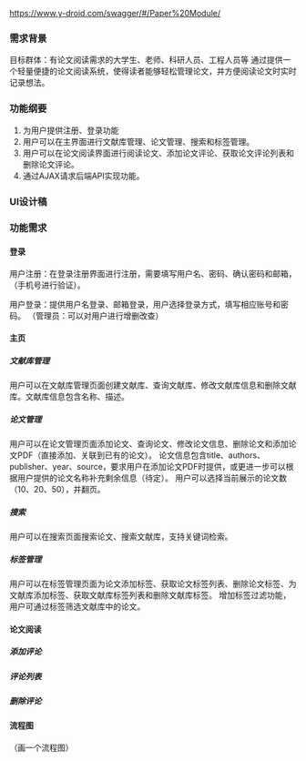 https://www.y-droid.com/swagger/#/Paper%20Module/
### 需求背景
目标群体：有论文阅读需求的大学生、老师、科研人员、工程人员等
通过提供一个轻量便捷的论文阅读系统，使得读者能够轻松管理论文，并方便阅读论文时实时记录想法。
### 功能纲要
1. 为用户提供注册、登录功能
2. 用户可以在主界面进行文献库管理、论文管理、搜索和标签管理。
3. 用户可以在论文阅读界面进行阅读论文、添加论文评论、获取论文评论列表和删除论文评论。
4. 通过AJAX请求后端API实现功能。
### UI设计稿

### 功能需求
#### 登录
用户注册：在登录注册界面进行注册，需要填写用户名、密码、确认密码和邮箱，（手机号进行验证）。

用户登录：提供用户名登录、邮箱登录，用户选择登录方式，填写相应账号和密码。
（管理员：可以对用户进行增删改查）
#### 主页
##### 文献库管理
用户可以在文献库管理页面创建文献库、查询文献库、修改文献库信息和删除文献库。文献库信息包含名称、描述。
##### 论文管理
用户可以在论文管理页面添加论文、查询论文、修改论文信息、删除论文和添加论文PDF（直接添加、关联到已有的论文）。
论文信息包含title、authors、publisher、year、source，要求用户在添加论文PDF时提供，或更进一步可以根据用户提供的论文名称补充剩余信息（待定）。
用户可以选择当前展示的论文数（10、20、50），并翻页。
##### 搜索
用户可以在搜索页面搜索论文、搜索文献库，支持关键词检索。
##### 标签管理
用户可以在标签管理页面为论文添加标签、获取论文标签列表、删除论文标签、为文献库添加标签、获取文献库标签列表和删除文献库标签。
增加标签过滤功能，用户可通过标签筛选文献库中的论文。

#### 论文阅读
##### 添加评论
##### 评论列表
##### 删除评论


#### 流程图
（画一个流程图）
